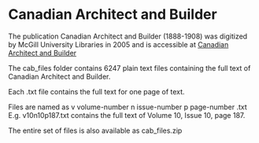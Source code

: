 # Canadian Architect and Builder

The publication Canadian Architect and Builder (1888-1908) was digitized by McGill University Libraries in 2005 and is accessible at [Canadian Architect and Builder](http://digital.library.mcgill.ca/cab)

The cab_files folder contains 6247 plain text files containing the full text of Canadian Architect and Builder. 

Each .txt file contains the full text for one page of text.

Files are named as v volume-number n issue-number p page-number .txt
E.g. v10n10p187.txt contains the full text of Volume 10, Issue 10, page 187.

The entire set of files is also available as cab_files.zip
